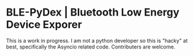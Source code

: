 # BLE-PyDex | Bluetooth Low Energy Device Exporer

This is a work in progress. I am not a python developer so this is "hacky" at best, specifically 
the Asyncio related code. Contributers are welcome.


